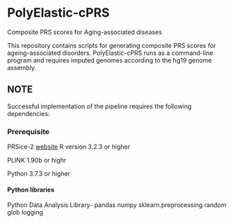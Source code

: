 # PolyElastic-cPRS
Composite PRS scores for Aging-associated diseases

This repository contains scripts for generating composite PRS scores for ageing-associated disorders. PolyElastic-cPRS runs as a command-line program and requires imputed genomes according to the hg19 genome assembly.

## NOTE
Successful implementation of the pipeline requires the following dependencies:

### Prerequisite
PRSice-2 [website](https://www.prsice.info/)
R version 3.2.3 or higher

PLINK 1.90b or highr

Python 3.7.3 or higher

#### Python libraries
Python Data Analysis Library- pandas
numpy
sklearn.preprocessing
random
glob
logging

